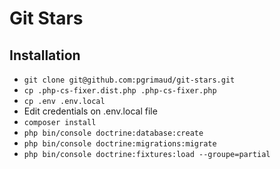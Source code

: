 # Git Stars

## Installation

- `git clone git@github.com:pgrimaud/git-stars.git`
- `cp .php-cs-fixer.dist.php .php-cs-fixer.php`
- `cp .env .env.local`
- Edit credentials on .env.local file
- `composer install`
- `php bin/console doctrine:database:create`
- `php bin/console doctrine:migrations:migrate`
- `php bin/console doctrine:fixtures:load --groupe=partial`